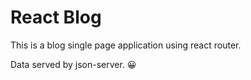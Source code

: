# React Blog

This is a blog single page application using react router.

Data served by json-server.
😀

